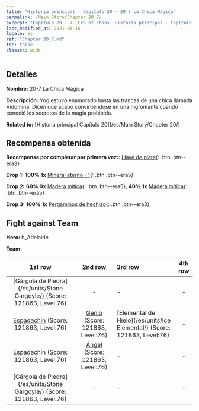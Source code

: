 ```yaml
---
title: "Historia principal - Capítulo 20 - 20-7 La Chica Mágica"
permalink: /Main Story/Chapter 20_7/
excerpt: "Capítulo 20 - 7. Era of Chaos  Historia principal - Capítulo 20_7. 20-7 La Chica Mágica"
last_modified_at: 2021-06-15
locale: es
ref: "Chapter 20_7.md"
toc: false
classes: wide
---
```


## Detalles

 **Nombre:** 20-7 La Chica Mágica

 **Descripción:** Yog estuvo enamorado hasta las trancas de una chica llamada Vidomina. Dicen que acabó convirtiéndose en una nigromante cuando conoció los secretos de la magia prohibida.

 **Related to:** [Historia principal Capítulo 20](/es/Main Story/Chapter 20/)

## Recompensa obtenida

 **Recompensa por completar por primera vez::** [Llave de plata](/ItemsES/con_693/){: .btn .btn--era3}

 **Drop 1:** **100% 1x** [Mineral eterno +1](/ItemsES/mat_68/){: .btn .btn--era5}

 **Drop 2:** **60% 0x** [Madera mítica](/ItemsES/mat_62/){: .btn .btn--era5}, **40% 1x** [Madera mítica](/ItemsES/mat_62/){: .btn .btn--era5}

 **Drop 3:** **100% 1x** [Pergaminos de hechizo](/ItemsES/con_694/){: .btn .btn--era3}


## Fight against Team
 **Hero:** h_Adelaide

 **Team:**


  | 1st row | 2nd row | 3rd row | 4th row |
  |:----:|:----:|:----|:----:|
  | [Gárgola de Piedra](/es/units/Stone Gargoyle/) (Score: 121863, Level:76)  | - | - | - |
  | [Espadachín](/es/units/Swordsman/) (Score: 121863, Level:76)  | [Genio](/es/units/Genie/) (Score: 121863, Level:76)  | [Elemental de Hielo](/es/units/Ice Elemental/) (Score: 121863, Level:76)  | - |
  | [Espadachín](/es/units/Swordsman/) (Score: 121863, Level:76)  | [Ángel](/es/units/Angel/) (Score: 121863, Level:76)  | - | - |
  | [Gárgola de Piedra](/es/units/Stone Gargoyle/) (Score: 121863, Level:76)  | - | - | - |


